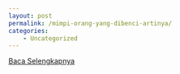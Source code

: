 ```yaml
---
layout: post
permalink: /mimpi-orang-yang-dibenci-artinya/
categories:
    - Uncategorized
---
```


[Baca Selengkapnya](/06)